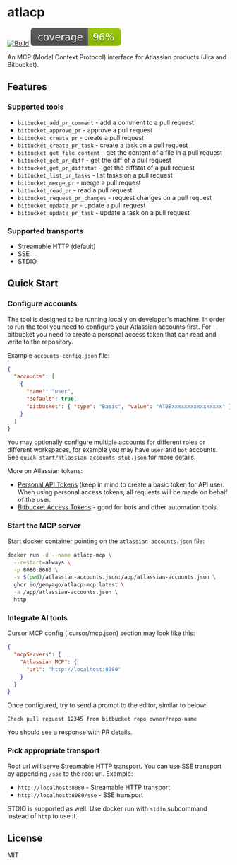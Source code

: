# atlacp

[![Build](https://github.com/gemyago/atlacp/actions/workflows/build-flow.yml/badge.svg)](https://github.com/gemyago/atlacp/actions/workflows/build-flow.yml)
[![Coverage](https://raw.githubusercontent.com/gemyago/atlacp/test-artifacts/coverage/golang-coverage.svg)](https://htmlpreview.github.io/?https://raw.githubusercontent.com/gemyago/atlacp/test-artifacts/coverage/golang-coverage.html)

An MCP (Model Context Protocol) interface for Atlassian products (Jira and Bitbucket).

## Features

### Supported tools

- `bitbucket_add_pr_comment` - add a comment to a pull request
- `bitbucket_approve_pr` - approve a pull request
- `bitbucket_create_pr` - create a pull request
- `bitbucket_create_pr_task` - create a task on a pull request
- `bitbucket_get_file_content` - get the content of a file in a pull request
- `bitbucket_get_pr_diff` - get the diff of a pull request
- `bitbucket_get_pr_diffstat` - get the diffstat of a pull request
- `bitbucket_list_pr_tasks` - list tasks on a pull request
- `bitbucket_merge_pr` - merge a pull request
- `bitbucket_read_pr` - read a pull request
- `bitbucket_request_pr_changes` - request changes on a pull request
- `bitbucket_update_pr` - update a pull request
- `bitbucket_update_pr_task` - update a task on a pull request

### Supported transports

- Streamable HTTP (default)
- SSE
- STDIO

## Quick Start

### Configure accounts

The tool is designed to be running locally on developer's machine. In order to run the tool you need to configure your Atlassian accounts first. For bitbucket you need to create a personal access token that can read and write to the repository.

Example `accounts-config.json` file:
```json
{
  "accounts": [
    {
      "name": "user",
      "default": true,
      "bitbucket": { "type": "Basic", "value": "ATBBxxxxxxxxxxxxxxxx" }
    }
  ]
} 
```

You may optionally configure multiple accounts for different roles or different workspaces, for example you may have `user` and `bot` accounts. See `quick-start/atlassian-accounts-stub.json` for more details.

More on Atlassian tokens:
- [Personal API Tokens](https://support.atlassian.com/atlassian-account/docs/manage-api-tokens-for-your-atlassian-account/#Create-an-API-token) 
 (keep in mind to create a basic token for API use). When using personal access tokens, all requests will be made on behalf of the user.
- [Bitbucket Access Tokens](https://support.atlassian.com/bitbucket-cloud/docs/access-tokens/) - good for bots and other automation tools.

### Start the MCP server

Start docker container pointing on the `atlassian-accounts.json` file:

```bash
docker run -d --name atlacp-mcp \
  --restart=always \
  -p 8080:8080 \
  -v $(pwd)/atlassian-accounts.json:/app/atlassian-accounts.json \
  ghcr.io/gemyago/atlacp-mcp:latest \
  -a /app/atlassian-accounts.json \
  http
```

### Integrate AI tools

Cursor MCP config (.cursor/mcp.json) section may look like this:

```json
{
  "mcpServers": {
    "Atlassian MCP": {
      "url": "http://localhost:8080"
    }
  }
}
```

Once configured, try to send a prompt to the editor, similar to below:
```text
Check pull request 12345 from bitbucket repo owner/repo-name
```

You should see a response with PR details.

### Pick appropriate transport

Root url will serve Streamable HTTP transport. You can use SSE transport by appending `/sse` to the root url. Example:
* `http://localhost:8080` - Streamable HTTP transport
* `http://localhost:8080/sse` - SSE transport

STDIO is supported as well. Use docker run with `stdio` subcommand instead of `http` to use it.

## License

MIT